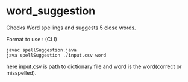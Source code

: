 # word_suggestion
Checks Word spellings and suggests 5 close words. 

Format to use : (CLI)
```
javac spellSuggestion.java
java spellSuggestion ./input.csv word
```
here input.csv is path to dictionary file and word is the word(correct or misspelled).
